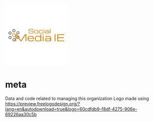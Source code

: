 ![Logo](./SocialMediaIE-logo.png)

# meta
Data and code related to managing this organization
Logo made using https://preview.freelogodesign.org/?lang=en&autodownload=true&logo=60cdfdb9-f8df-4275-906e-69226aa30c5b
